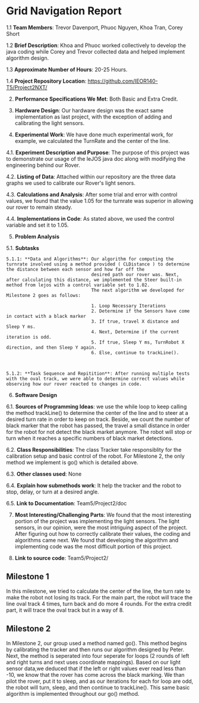 Grid Navigation Report
======================

1.1 **Team Members**: Trevor Davenport, Phuoc Nguyen, Khoa Tran, Corey Short  

1.2 **Brief Description**: Khoa and Phuoc worked collectively to develop the java coding while Corey and Trevor collected data and helped implement algorithm design. 

1.3 **Approximate Number of Hours**: 20-25 Hours.

1.4 **Project Repository Location**: https://github.com/IEOR140-T5/Project2NXT/

2. **Performance Specifications We Met**: Both Basic and Extra Credit.

3. **Hardware Design**: Our hardware design was the exact same implementation as last project, with the exception of adding and calibrating the light sensors.

4. **Experimental Work**: We have done much experimental work, for example, we calculated the TurnRate and the center of the line.

  4.1. **Experiment Description and Purpose**: The purpose of this project was to demonstrate our usage of the leJOS java doc along with modifying the engineering behind our Rover.
  
  4.2. **Listing of Data**: Attached within our repository are the three data graphs we used to calibrate our Rover's light senors.
  
  4.3. **Calculations and Analysis**: After some trial and error with control values, we found that the value 1.05 for the turnrate was superior in allowing our rover to remain steady.
  
  4.4. **Implementations in Code**: As stated above, we used the control variable and set it to 1.05.
  
5. **Problem Analysis**

  5.1. **Subtasks**
  
    5.1.1: **Data and Algorithms**: Our algorithm for computing the turnrate involved using a method provided ( CLDistance ) to determine the distance between each sensor and how far off the
                                    desired path our rover was. Next, after calculating this distance, we implemented the Steer built-in method from lejos with a control variable set to 1.02.
                                    The next algorithm we developed for Milestone 2 goes as follows: 
                                    
                                    1. Loop Necessary Iterations
                                    2. Determine if the Sensors have come in contact with a black marker
                                    3. If true, travel X distance and Sleep Y ms.
                                    4. Next, Determine if the current iteration is odd.
                                    5. If true, Sleep Y ms, TurnRobot X direction, and then Sleep Y again.
                                    6. Else, continue to trackLine().
                                                                  
                                    
                                    
    5.1.2: **Task Sequence and Repitition**: After running multiple tests with the oval track, we were able to determine correct values while observing how our rover reacted to changes in code.     
    
6. **Software Design**

  6.1. **Sources of Programming Ideas**: we use the while loop to keep calling the method trackLine() to determine the center of the line and to steer at a desired turn rate in order to keep on track.
                                         Beside, we count the number of black marker that the robot has passed, the travel a small distance in order for the robot for not detect the black market anymore.
                                         The robot will stop or turn when it reaches a specific numbers of black market detections.
                                         
  6.2. **Class Responsibilities**: The class Tracker take responsiblity for the calibration setup and basic control of the robot. For Milestone 2, the only method we implement is go() which is detailed above.
  
  6.3. **Other classes used**: None
  
  6.4. **Explain how submethods work**: It help the tracker and the robot to stop, delay, or turn at a desired angle.
  
  6.5. **Link to Documentation**: Team5/Project2/doc
  
7. **Most Interesting/Challenging Parts**: We found that the most interesting portion of the project was implementing the light sensors. The light sensors, in our opinion, were the most intriguing 
                                           aspect of the project. After figuring out how to correctly calibrate their values, the coding and algorithms came next. We found that developing the algorithm 
                                           and implementing code was the most difficult portion of this project.

8. **Link to source code**: Team5/Project2/


## Milestone 1

In this milestone, we tried to calculate the center of the line, the turn rate to make the robot not losing its track. 
For the main part, the robot will trace the line oval track 4 times, turn back and do more 4 rounds. 
For the extra credit part, it will trace the oval track but in a way of 8.



## Milestone 2

In Milestone 2, our group used a method named go(). This method begins by calibrating the tracker and then runs our algorithm designed by Peter. 
Next, the method is seperated into four seperate for loops (2 rounds of left and right turns and next uses coordinate mappings). 
Based on our light sensor data,we deduced that if the left or right values ever read less than -10, we know that the rover has come across the black marking. We than pilot the rover, put it to sleep, 
and as our iterations for each for loop are odd, the robot will turn, sleep, and then continue to trackLine(). This same basic algorithm is implemented throughout our go() method. 
